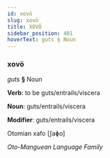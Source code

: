```yaml
---
id: xovö
slug: xovö
title: XOVÖ
sidebar_position: 401
hoverText: guts § Noun
---
```


### xovö

*guts* **§** Noun

**Verb**: to be guts/entrails/viscera

**Noun**: guts/entrails/viscera

**Modifier**: guts/entrails/viscera

Otomian xafo [ʃaɸo]

*Oto-Manguean Language Family*